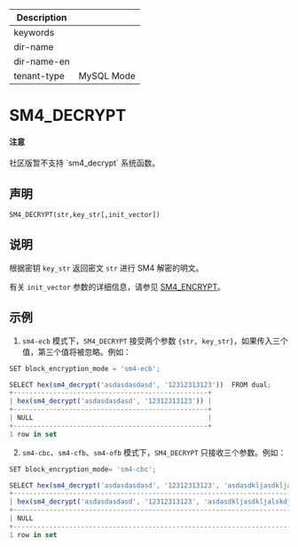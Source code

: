 | Description   |                 |
|---------------|-----------------|
| keywords      |                 |
| dir-name      |                 |
| dir-name-en   |                 |
| tenant-type   | MySQL Mode      |

# SM4_DECRYPT

<main id="notice" type='notice'>
  <h4>注意</h4>
  <p>社区版暂不支持 `sm4_decrypt` 系统函数。</p>
</main>

## 声明

```sql
SM4_DECRYPT(str,key_str[,init_vector])
```

## 说明

根据密钥 `key_str` 返回密文 `str` 进行 SM4 解密的明文。

有关 `init_vector` 参数的详细信息，请参见 [SM4_ENCRYPT](1900.sm4-encrypt-of-mysql-mode.md)。

## 示例

1. `sm4-ecb` 模式下，`SM4_DECRYPT` 接受两个参数 `{str, key_str}`，如果传入三个值，第三个值将被忽略。例如：

```javascript
SET block_encryption_mode = 'sm4-ecb';

SELECT hex(sm4_decrypt('asdasdasdasd', '12312313123'))  FROM dual;
+-------------------------------------------------+
| hex(sm4_decrypt('asdasdasdasd', '12312313123')) |
+-------------------------------------------------+
| NULL                                            |
+-------------------------------------------------+
1 row in set
```

2. `sm4-cbc`、`sm4-cfb`、`sm4-ofb` 模式下，`SM4_DECRYPT` 只接收三个参数。例如：

```javascript
SET block_encryption_mode= 'sm4-cbc';

SELECT hex(sm4_decrypt('asdasdasdasd', '12312313123', 'asdasdkljasdkljalskdjaklsdjaklsjdaklsdjlaksdj'))  FROM dual;
+--------------------------------------------------------------------------------------------------+
| hex(sm4_decrypt('asdasdasdasd', '12312313123', 'asdasdkljasdkljalskdjaklsdjaklsjdaklsdjlaksdj')) |
+--------------------------------------------------------------------------------------------------+
| NULL                                                                                             |
+--------------------------------------------------------------------------------------------------+
1 row in set
```